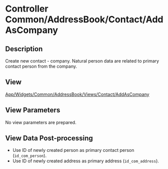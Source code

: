 # Controller Common/AddressBook/Contact/AddAsCompany

## Description

Create new contact - company. Natural person data are related to primary contact person from the company.

## View

[App/Widgets/Common/AddressBook/Views/Contact/AddAsCompany](../../Views/Contact/AddAsCompany.md)

## View Parameters

No view parameters are prepared.

## View Data Post-processing

* Use ID of newly created person as primary contact person (`id_com_person`).
* Use ID of newly created address as primary address (`id_com_address`).

